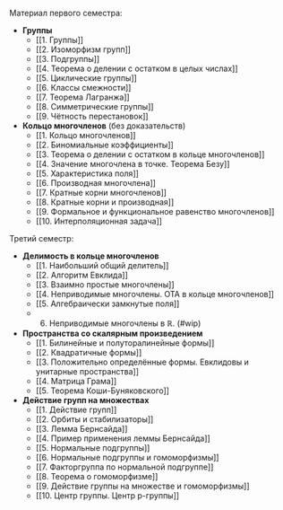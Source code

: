 Материал первого семестра:
- **Группы**
	- [[1. Группы]]
	- [[2. Изоморфизм групп]]
	- [[3. Подгруппы]]
	- [[4. Теорема о делении с остатком в целых числах]]
	- [[5. Циклические группы]]
	- [[6. Классы смежности]]
	- [[7. Теорема Лагранжа]]
	- [[8. Симметрические группы]]
	- [[9. Чётность перестановок]]
- **Кольцо многочленов** (без доказательств)
	- [[1. Кольцо многочленов]]
	- [[2. Биномиальные коэффициенты]]
	- [[3. Теорема о делении с остатком в кольце многочленов]]
	- [[4. Значение многочлена в точке. Теорема Безу]]
	- [[5. Характеристика поля]]
	- [[6. Производная многочлена]]
	- [[7. Кратные корни многочленов]]
	- [[8. Кратные корни и производная]]
	- [[9. Формальное и функциональное равенство многочленов]]
	- [[10. Интерполяционная задача]]

Третий семестр:
- **Делимость в кольце многочленов**
	- [[1. Наибольший общий делитель]]
	- [[2. Алгоритм Евклида]]
	- [[3. Взаимно простые многочлены]]
	- [[4. Неприводимые многочлены. ОТА в кольце многочленов]]
	- [[5. Алгебраически замкнутые поля]]
	- 6. Неприводимые многочлены в $\mathbb{R}$. (#wip)
- **Пространства со скалярным произведением**
	- [[1. Билинейные и полуторалинейные формы]]
	- [[2. Квадратичные формы]]
	- [[3. Положительно определённые формы. Евклидовы и унитарные пространства]]
	- [[4. Матрица Грама]]
	- [[5. Теорема Коши-Буняковского]]
- **Действие групп на множествах**
	- [[1. Действие групп]]
	- [[2. Орбиты и стабилизаторы]]
	- [[3. Лемма Бернсайда]]
	- [[4. Пример применения леммы Бернсайда]]
	- [[5. Нормальные подгруппы]]
	- [[6. Нормальные подгруппы и гомоморфизмы]]
	- [[7. Факторгруппа по нормальной подгруппе]]
	- [[8. Теорема о гомоморфизме]]
	- [[9. Действие группы на множестве и гомоморфизмы]]
	- [[10. Центр группы. Центр p-группы]]
